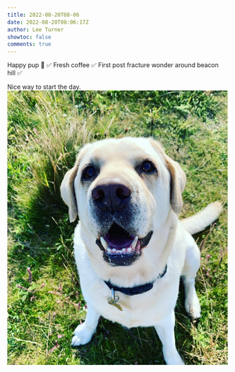 ```yaml
---
title: 2022-08-20T08-06
date: 2022-08-20T08:06:17Z
author: Lee Turner
showtoc: false
comments: true
---
```


Happy pup 🐶 ✅
Fresh coffee ✅
First post fracture wonder around beacon hill ✅

Nice way to start the day. ![](/img/x//1560901018082213888-FalvKSNXgAUuYEE.jpg)

